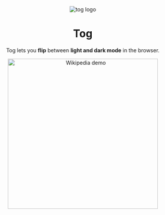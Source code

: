 <div align="center">
  <img alt="tog logo" src="https://github.com/user-attachments/assets/f1950ff1-8893-4886-aa00-76b3d6b06aed" />
  <h1>Tog</h1>
</div>
<p align="center">Tog lets you <strong>flip</strong> between <strong>light and dark mode</strong> in the browser.</p>
<p align="center">
  <img src="https://github.com/user-attachments/assets/c4c5c375-45fb-42c4-b4d7-c782255b70b6" alt="Wikipedia demo" width="400"/>
</p>
